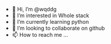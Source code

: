 - 👋 Hi, I’m @wqddg
- 👀 I’m interested in Whole stack
- 🌱 I’m currently learning python
- 💞️ I’m looking to collaborate on github
- 📫 How to reach me ...

<!---
wqddg/wqddg is a ✨ special ✨ repository because its `README.md` (this file) appears on your GitHub profile.
You can click the Preview link to take a look at your changes.
--->
